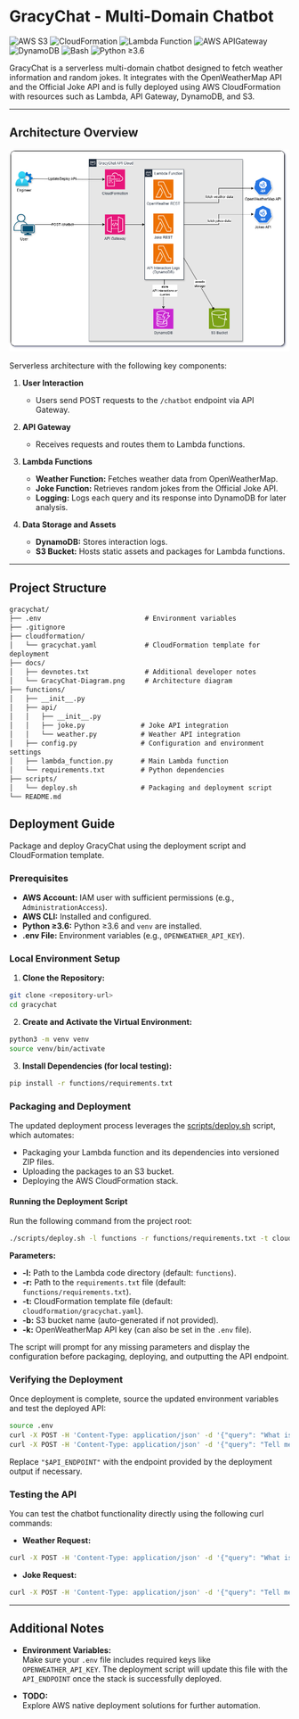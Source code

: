 # GracyChat - Multi-Domain Chatbot
![AWS S3](https://img.shields.io/badge/AWS_S3-blue.svg)
![CloudFormation](https://img.shields.io/badge/CloudFormation-blueviolet.svg)
![Lambda Function](https://img.shields.io/badge/AWS_Lambda-purple.svg)
![AWS APIGateway](https://img.shields.io/badge/API_Gateway-green.svg)
![DynamoDB](https://img.shields.io/badge/DynamoDB-yellow.svg)
![Bash](https://img.shields.io/badge/Bash-black.svg)
![Python ≥3.6](https://img.shields.io/badge/Python-%E2%89%A53.6-blue.svg)


GracyChat is a serverless multi-domain chatbot designed to fetch weather information and random jokes. It integrates with the OpenWeatherMap API and the Official Joke API and is fully deployed using AWS CloudFormation with resources such as Lambda, API Gateway, DynamoDB, and S3.

---

## Architecture Overview

![Architecture Overview](docs/GracyChat-Diagram.png)

Serverless architecture with the following key components:

1. **User Interaction**  
   - Users send POST requests to the `/chatbot` endpoint via API Gateway.

2. **API Gateway**  
   - Receives requests and routes them to Lambda functions.

3. **Lambda Functions**  
   - **Weather Function:** Fetches weather data from OpenWeatherMap.
   - **Joke Function:** Retrieves random jokes from the Official Joke API.
   - **Logging:** Logs each query and its response into DynamoDB for later analysis.

4. **Data Storage and Assets**  
   - **DynamoDB:** Stores interaction logs.
   - **S3 Bucket:** Hosts static assets and packages for Lambda functions.

---

## Project Structure

```shell
gracychat/
├── .env                          # Environment variables
├── .gitignore
├── cloudformation/
│   └── gracychat.yaml            # CloudFormation template for deployment
├── docs/
│   ├── devnotes.txt              # Additional developer notes
│   └── GracyChat-Diagram.png     # Architecture diagram
├── functions/
│   ├── __init__.py
│   ├── api/
│   │   ├── __init__.py
│   │   ├── joke.py              # Joke API integration
│   │   └── weather.py           # Weather API integration
│   ├── config.py                # Configuration and environment settings
│   ├── lambda_function.py       # Main Lambda function
│   └── requirements.txt         # Python dependencies
├── scripts/
│   └── deploy.sh                # Packaging and deployment script
└── README.md
```

## Deployment Guide

Package and deploy GracyChat using the deployment script and CloudFormation template.

### Prerequisites

- **AWS Account:** IAM user with sufficient permissions (e.g., `AdministrationAccess`).
- **AWS CLI:** Installed and configured.
- **Python ≥3.6:** Python ≥3.6 and `venv` are installed.
- **.env File:** Environment variables (e.g., `OPENWEATHER_API_KEY`).

### Local Environment Setup

1. **Clone the Repository:**

```bash
git clone <repository-url>
cd gracychat
```

2. **Create and Activate the Virtual Environment:**

```bash
python3 -m venv venv
source venv/bin/activate
```

3. **Install Dependencies (for local testing):**

```bash
pip install -r functions/requirements.txt
```

### Packaging and Deployment

The updated deployment process leverages the [scripts/deploy.sh](scripts/deploy.sh) script, which automates:
- Packaging your Lambda function and its dependencies into versioned ZIP files.
- Uploading the packages to an S3 bucket.
- Deploying the AWS CloudFormation stack.

#### Running the Deployment Script

Run the following command from the project root:

```bash
./scripts/deploy.sh -l functions -r functions/requirements.txt -t cloudformation/gracychat.yaml -k YOUR_OPENWEATHER_API_KEY
```

**Parameters:**
- **-l:** Path to the Lambda code directory (default: `functions`).
- **-r:** Path to the `requirements.txt` file (default: `functions/requirements.txt`).
- **-t:** CloudFormation template file (default: `cloudformation/gracychat.yaml`).
- **-b:** S3 bucket name (auto-generated if not provided).
- **-k:** OpenWeatherMap API key (can also be set in the `.env` file).

The script will prompt for any missing parameters and display the configuration before packaging, deploying, and outputting the API endpoint.

### Verifying the Deployment

Once deployment is complete, source the updated environment variables and test the deployed API:

```bash
source .env
curl -X POST -H 'Content-Type: application/json' -d '{"query": "What is the weather in London?"}' "$API_ENDPOINT"
curl -X POST -H 'Content-Type: application/json' -d '{"query": "Tell me a joke"}' "$API_ENDPOINT"
```

Replace `"$API_ENDPOINT"` with the endpoint provided by the deployment output if necessary.

### Testing the API

You can test the chatbot functionality directly using the following curl commands:

- **Weather Request:**

```bash
curl -X POST -H 'Content-Type: application/json' -d '{"query": "What is the weather in London?"}' "$API_ENDPOINT"
```

- **Joke Request:**

```bash
curl -X POST -H 'Content-Type: application/json' -d '{"query": "Tell me a joke"}' "$API_ENDPOINT"
```

---

## Additional Notes

- **Environment Variables:**  
  Make sure your `.env` file includes required keys like `OPENWEATHER_API_KEY`. The deployment script will update this file with the `API_ENDPOINT` once the stack is successfully deployed.

- **TODO:**  
  Explore AWS native deployment solutions for further automation.
